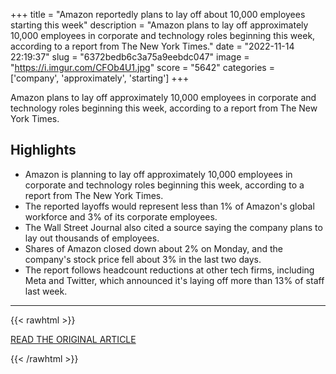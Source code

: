 +++
title = "Amazon reportedly plans to lay off about 10,000 employees starting this week"
description = "Amazon plans to lay off approximately 10,000 employees in corporate and technology roles beginning this week, according to a report from The New York Times."
date = "2022-11-14 22:19:37"
slug = "6372bedb6c3a75a9eebdc047"
image = "https://i.imgur.com/CFOb4U1.jpg"
score = "5642"
categories = ['company', 'approximately', 'starting']
+++

Amazon plans to lay off approximately 10,000 employees in corporate and technology roles beginning this week, according to a report from The New York Times.

## Highlights

- Amazon is planning to lay off approximately 10,000 employees in corporate and technology roles beginning this week, according to a report from The New York Times.
- The reported layoffs would represent less than 1% of Amazon's global workforce and 3% of its corporate employees.
- The Wall Street Journal also cited a source saying the company plans to lay out thousands of employees.
- Shares of Amazon closed down about 2% on Monday, and the company's stock price fell about 3% in the last two days.
- The report follows headcount reductions at other tech firms, including Meta and Twitter, which announced it's laying off more than 13% of staff last week.

---

{{< rawhtml >}}
  <p class="article-category">
    <a target="_blank" href="https://www.cnbc.com/2022/11/14/amazon-reportedly-plans-to-lay-off-about-10000-employees-starting-this-week.html">READ THE ORIGINAL ARTICLE</a>
  </p>
{{< /rawhtml >}}
